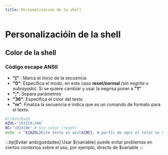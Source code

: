 ```yaml
---
title: Personalización de la shell 
---
```

# Personalizacióin de la shell
## Color de la shell


### Código escape ANSII
- **"["** : Marca el inicio de la secuencia
- **"0"**: Especifica el modo, en este caso **reset/normal** *(sin negrita o subrayado)*. Si se quiere cambiar y usar la negrisa poner a **"1"**
- **";"**: Separa parámetros
- **"36"**: Especifica el color del texto
- **"m"**: Finaliza la secuencia e indica que es un comando de formato para el texto.

```bash
#!/bin/bash
AZUL='\033[0;34m'
NC='\033[0m' # Sin color (reset)
echo -e "${AZUL}Este texto es azul${NC}. A partir de aquí el color es el habitual de la terminal"
```

:::tip[Evitar ambiguedades]
Usar ${variable} puede evitar problemas en ciertos contextos sobre el uso, por ejemplo, directo de $variable
:::